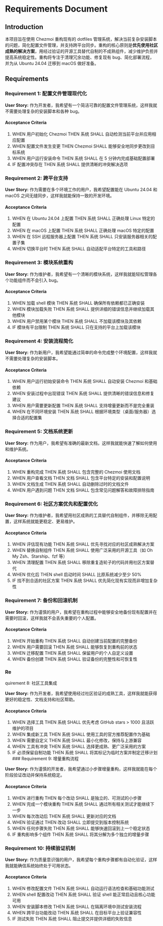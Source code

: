 # Requirements Document

## Introduction

本项目旨在使用 Chezmoi 重构现有的 dotfiles 管理系统，解决当前复杂安装脚本的问题，简化配置文件管理，并支持跨平台同步。重构的核心原则是**优先使用社区成熟的解决方案**，用经过验证的开源工具替代自制的不成熟组件，减少维护负担并提高系统稳定性。重构将专注于清理冗余功能、修复现有 bug、简化部署流程，并为从 Ubuntu 24.04 迁移到 macOS 做好准备。

## Requirements

### Requirement 1: 配置文件管理现代化

**User Story:** 作为开发者，我希望有一个简洁可靠的配置文件管理系统，这样我就不需要处理复杂的安装脚本和各种 bug。

#### Acceptance Criteria

1. WHEN 用户初始化 Chezmoi THEN 系统 SHALL 自动检测当前平台并应用相应配置
2. WHEN 配置文件发生变更 THEN Chezmoi SHALL 能够安全地同步更改到目标系统
3. WHEN 用户运行安装命令 THEN 系统 SHALL 在 5 分钟内完成基础配置部署
4. IF 配置冲突存在 THEN 系统 SHALL 提供清晰的冲突解决选项

### Requirement 2: 跨平台支持

**User Story:** 作为需要在多个环境工作的用户，我希望配置能在 Ubuntu 24.04 和 macOS 之间无缝同步，这样我就能保持一致的开发环境。

#### Acceptance Criteria

1. WHEN 在 Ubuntu 24.04 上配置 THEN 系统 SHALL 正确处理 Linux 特定的配置
2. WHEN 在 macOS 上配置 THEN 系统 SHALL 正确处理 macOS 特定的配置  
3. WHEN 在 SSH 远程服务器上配置 THEN 系统 SHALL 只安装服务器相关的配置子集
4. WHEN 切换平台时 THEN 系统 SHALL 自动适配平台特定的工具和路径

### Requirement 3: 模块系统重构

**User Story:** 作为维护者，我希望有一个清晰的模块系统，这样我就能轻松管理各个功能组件而不会引入 bug。

#### Acceptance Criteria

1. WHEN 加载 shell 模块 THEN 系统 SHALL 确保所有依赖都已正确安装
2. WHEN 模块加载失败 THEN 系统 SHALL 提供详细的错误信息并继续加载其他模块
3. WHEN 用户禁用某个模块 THEN 系统 SHALL 不加载该模块及其依赖
4. IF 模块有平台限制 THEN 系统 SHALL 只在支持的平台上加载该模块

### Requirement 4: 安装流程简化

**User Story:** 作为新用户，我希望能通过简单的命令完成整个环境配置，这样我就不需要处理复杂的安装脚本。

#### Acceptance Criteria

1. WHEN 用户运行初始安装命令 THEN 系统 SHALL 自动安装 Chezmoi 和基础依赖
2. WHEN 安装过程中出现错误 THEN 系统 SHALL 提供清晰的错误信息和修复建议
3. WHEN 用户需要更新配置 THEN 系统 SHALL 支持增量更新而不是完全重装
4. WHEN 在不同环境安装 THEN 系统 SHALL 根据环境类型（桌面/服务器）选择合适的配置集

### Requirement 5: 文档系统更新

**User Story:** 作为用户，我希望有准确的最新文档，这样我就能快速了解如何使用和维护系统。

#### Acceptance Criteria

1. WHEN 重构完成 THEN 系统 SHALL 包含完整的 Chezmoi 使用文档
2. WHEN 用户查看文档 THEN 文档 SHALL 包含平台特定的安装和配置说明
3. WHEN 文档生成 THEN 系统 SHALL 自动删除过时的文档文件
4. WHEN 用户遇到问题 THEN 文档 SHALL 包含常见问题解答和故障排除指南

### Requirement 6: 社区方案优先和配置优化

**User Story:** 作为维护者，我希望用社区成熟的工具替代自制组件，并移除无用配置，这样系统就能更稳定、更易维护。

#### Acceptance Criteria

1. WHEN 评估现有功能 THEN 系统 SHALL 优先寻找对应的社区成熟解决方案
2. WHEN 替换自制组件 THEN 系统 SHALL 使用广泛采用的开源工具（如 Oh My Zsh、Starship、fzf 等）
3. WHEN 清理配置 THEN 系统 SHALL 移除重复造轮子的代码并用社区方案替代
4. WHEN 优化后 THEN shell 启动时间 SHALL 比原系统减少至少 50%
5. IF 找不到合适的社区方案 THEN 系统 SHALL 优先简化现有实现而非增加复杂性

### Requirement 7: 备份和回滚机制

**User Story:** 作为谨慎的用户，我希望在重构过程中能够安全地备份现有配置并在需要时回滚，这样我就不会丢失重要的个人配置。

#### Acceptance Criteria

1. WHEN 开始重构 THEN 系统 SHALL 自动创建当前配置的完整备份
2. WHEN 用户需要回滚 THEN 系统 SHALL 能够恢复到重构前的状态
3. WHEN 迁移配置 THEN 系统 SHALL 保留用户的个人自定义设置
4. WHEN 备份创建 THEN 系统 SHALL 验证备份的完整性和可恢复性
### Re
quirement 8: 社区工具集成

**User Story:** 作为开发者，我希望使用经过社区验证的成熟工具，这样我就能获得更好的稳定性、文档支持和社区帮助。

#### Acceptance Criteria

1. WHEN 选择工具 THEN 系统 SHALL 优先考虑 GitHub stars > 1000 且活跃维护的项目
2. WHEN 集成新工具 THEN 系统 SHALL 使用工具的官方推荐配置作为基础
3. WHEN 需要自定义 THEN 系统 SHALL 最小化修改，保持与上游兼容
4. WHEN 工具有冲突 THEN 系统 SHALL 选择更成熟、更广泛采用的方案
5. IF 必须保留自制功能 THEN 系统 SHALL 将其标记为临时方案并制定迁移计划###
 Requirement 9: 增量重构流程

**User Story:** 作为谨慎的开发者，我希望通过小步骤增量重构，这样我就能在每个阶段验证改动并保持系统稳定。

#### Acceptance Criteria

1. WHEN 进行重构 THEN 每个改动 SHALL 是独立的、可测试的小步骤
2. WHEN 完成一个模块重构 THEN 系统 SHALL 通过所有相关测试才能继续下一步
3. WHEN 每次改动后 THEN 系统 SHALL 更新对应的文档
4. WHEN 验证通过 THEN 改动 SHALL 立即提交到版本控制系统
5. WHEN 任何步骤失败 THEN 系统 SHALL 能够快速回滚到上一个稳定状态
6. IF 重构影响多个组件 THEN 系统 SHALL 将其分解为多个独立的增量步骤

### Requirement 10: 持续验证机制

**User Story:** 作为质量意识强的用户，我希望每个重构步骤都有自动化验证，这样我就能确信系统始终处于可用状态。

#### Acceptance Criteria

1. WHEN 修改配置文件 THEN 系统 SHALL 自动运行语法检查和基础功能测试
2. WHEN shell 配置改动 THEN 系统 SHALL 验证 shell 能正常启动且核心功能可用
3. WHEN 安装脚本修改 THEN 系统 SHALL 在隔离环境中测试安装流程
4. WHEN 跨平台功能改动 THEN 系统 SHALL 在目标平台上验证兼容性
5. IF 测试失败 THEN 系统 SHALL 阻止提交并提供详细的失败信息